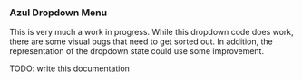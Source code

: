 ### Azul Dropdown Menu


This is very much a work in progress. While this dropdown code does work, there are some visual bugs that need to get sorted out. In addition, the representation of the dropdown state could use some improvement. 

TODO: write this documentation